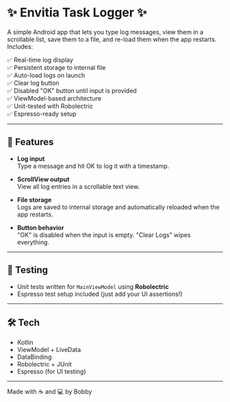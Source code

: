 # ✨ Envitia Task Logger ✨

A simple Android app that lets you type log messages, view them in a scrollable list, save them to a file, and re-load them when the app restarts. Includes:

✅ Real-time log display  
✅ Persistent storage to internal file  
✅ Auto-load logs on launch  
✅ Clear log button  
✅ Disabled "OK" button until input is provided  
✅ ViewModel-based architecture  
✅ Unit-tested with Robolectric  
✅ Espresso-ready setup

---

## 🚀 Features

- **Log input**  
  Type a message and hit OK to log it with a timestamp.

- **ScrollView output**  
  View all log entries in a scrollable text view.

- **File storage**  
  Logs are saved to internal storage and automatically reloaded when the app restarts.

- **Button behavior**  
  "OK" is disabled when the input is empty. "Clear Logs" wipes everything.

---

## 🧪 Testing

- Unit tests written for `MainViewModel` using **Robolectric**
- Espresso test setup included (just add your UI assertions!)

---

## 🛠️ Tech

- Kotlin
- ViewModel + LiveData
- DataBinding
- Robolectric + JUnit
- Espresso (for UI testing)

---

Made with ☕ and 💻 by Bobby
